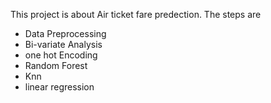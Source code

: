 
<!---
ishratjahan-github/ishratjahan-github is a ✨ special ✨ repository because its `README.md` (this file) appears on your GitHub profile.
You can click the Preview link to take a look at your changes.
--->
This project is about Air ticket fare predection.
The steps are 
+ Data Preprocessing 
+ Bi-variate Analysis
+ one hot Encoding 
+ Random Forest 
+ Knn
+ linear regression 
